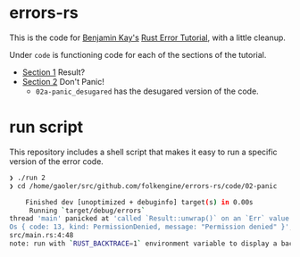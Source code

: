 # errors-rs

This is the code for [Benjamin Kay's](https://github.com/benkay86)
[Rust Error
Tutorial](https://benkay86.github.io/rust-error-tutorial.html), with a
little cleanup.

Under `code` is functioning code for each of the sections of the
tutorial.


* [Section 1](https://benkay86.github.io/rust-error-tutorial.html#result)
  Result?
* [Section 2](https://benkay86.github.io/rust-error-tutorial.html#dont_panic)
  Don't Panic!
  * `02a-panic_desugared` has the desugared version of the code.

# run script

This repository includes a shell script that makes it easy to run a
specific version of the error code.

```bash
❯ ./run 2
❯ cd /home/gaoler/src/github.com/folkengine/errors-rs/code/02-panic

    Finished dev [unoptimized + debuginfo] target(s) in 0.00s
     Running `target/debug/errors`
thread 'main' panicked at 'called `Result::unwrap()` on an `Err` value: 
Os { code: 13, kind: PermissionDenied, message: "Permission denied" }', 
src/main.rs:4:48 
note: run with `RUST_BACKTRACE=1` environment variable to display a backtrace
```

